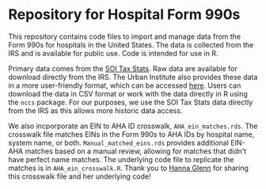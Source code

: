 # Repository for Hospital Form 990s

This repository contains code files to import and manage data from the Form 990s for hospitals in the United States. The data is collected from the IRS and is available for public use. Code is intended for use in R.

Primary data comes from the [SOI Tax Stats](https://www.irs.gov/statistics/soi-tax-stats-charities-and-other-tax-exempt-organizations-statistics). Raw data are available for download directly from the IRS. The Urban Institute also provides these data in a more user-friendly format, which can be accessed [here](https://nccs.urban.org/nccs/datasets/core/). Users can download the data in CSV format or work with the data directly in R using the `nccs` package. For our purposes, we use the SOI Tax Stats data directly from the IRS as this allows more historic data access.

We also incporporate an EIN to AHA ID crosswalk, `AHA_ein_matches.rds`. The crosswalk file matches EINs in the Form 990s to AHA IDs by hospital name, system name, or both. `Manual_matched_eins.rds` provides additional EIN-AHA matches based on a manual review, allowing for matches that didn’t have perfect name matches. The underlying code file to replicate the matches is in `AHA_ein_crosswalk.R`. Thank you to [Hanna Glenn](https://hannaglenn.netlify.app/) for sharing this crosswalk file and her underlying code!